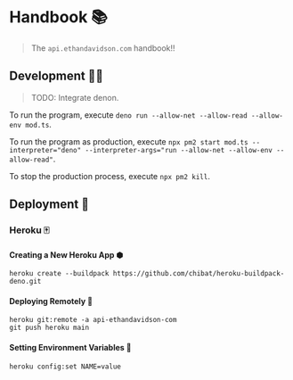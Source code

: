 # Handbook 📚

> The `api.ethandavidson.com` handbook!!

## Development 👨‍💻

> TODO: Integrate denon.

To run the program, execute `deno run --allow-net --allow-read --allow-env mod.ts`.

To run the program as production, execute `npx pm2 start mod.ts --interpreter="deno" --interpreter-args="run --allow-net --allow-env --allow-read"`.

To stop the production process, execute `npx pm2 kill`.

## Deployment 🚀

### Heroku 🀄

#### Creating a New Heroku App ⬢

```ssh
heroku create --buildpack https://github.com/chibat/heroku-buildpack-deno.git
```

#### Deploying Remotely 📡

```ssh
heroku git:remote -a api-ethandavidson-com
git push heroku main
```

#### Setting Environment Variables 🌿

```ssh
heroku config:set NAME=value
```